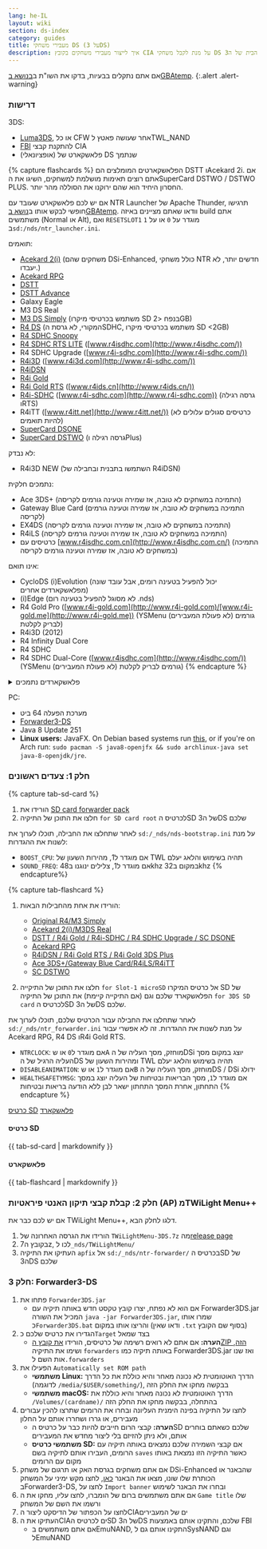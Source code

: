 ```yaml
---
lang: he-IL
layout: wiki
section: ds-index
category: guides
title: מעבירי משחקי DS (על 3DS)
description: איך לייצור מעבירי משחקים בקובץ CIA על מנת לקבל משחקי DS בתפריט הבית של ה3DS
---
```


אם אתם נתקלים בבעיות, בדקו את השו"ת ב[בנושא בGBAtemp](https://gbatemp.net/threads/nds-forwarder-cias-for-your-home-menu.426174/).
{:.alert .alert-warning}

### דרישות

3DS:
- [Luma3DS](https://github.com/lumateam/luma3ds/releases), או כל CFW אחר שעושה פאטץ לTWL_NAND
- [FBI](https://github.com/Steveice10/FBI/releases) להתקנת קבצי CIA
- (אופציונאלי) פלאשקארט של DS שנתמך

{% capture flashcards %}
הפלאשקארטים המומלצים הם DSTT וAcekard 2i. אם אתם רוצים תאימות מושלמת למשחקים, השיגו את הSuperCard DSTWO / DSTWO PLUS. החסרון היחיד הוא שהם ירוקנו את הסוללה מהר יותר.

אם יש לכם פלאשקארט שעובד עם NTR Launcher של Apache Thunder, תרגישו חופשי לבקש אותו ב[נושא בGBAtemp](https://gbatemp.net/threads/nds-forwarder-cias-for-your-home-menu.426174/). וודאו שאתם מציינים באיזה build אתם משתמשים (Normal או Alt), ואם `RESETSLOT1` מוגדר על `0` או על `1` ב`sd:/nds/ntr_launcher.ini`.

תואמים:
- [Acekard 2(i)](http://www.nds-card.com/ProShow.asp?ProID=160) (משחקים שהם DSi-Enhanced, כולל משחקי NTR חדשים יותר, לא יעבדו.)
- [Acekard RPG](http://wiki.gbatemp.net/wiki/Acekard_RPG)
- [DSTT](http://www.nds-card.com/ProShow.asp?ProID=157)
- [DSTT Advance](http://kaze-tado.way-nifty.com/moo/images/2008/11/19/200811202.jpg)
- Galaxy Eagle
- M3 DS Real
- [M3 DS Simply](https://farm2.static.flickr.com/1333/752793411_d91b182eb7.jpg) (משתמש בכרטיסי מיקרו SD בנפח <2GB)
- [R4 DS](http://www.nds-card.com/ProShow.asp?ProID=141) (המקורי, לא גרסת הSDHC, משתמש בכרטיסי מיקרו SD <2GB)
- [R4 SDHC Snoopy](http://www.nds-card.com/ProShow.asp?ProID=567)
- [R4 SDHC RTS LITE](http://www.nds-card.com/ProShow.asp?ProID=450) ([www.r4isdhc.com](http://www.r4isdhc.com/))
- R4 SDHC Upgrade ([www.r4i-sdhc.com](http://www.r4i-sdhc.com/))
- [R4i3D](http://www.3ds-cart.com/en/other-flashcarts/35-r4i3d-revolution-cart-for-3ds-dsi-dsl-ds.html) ([www.r4i3d.com](http://www.r4i-sdhc.com/))
- [R4iDSN](http://3ds-flashcard.com/home/28-r4idsn-3ds.html)
- [R4i Gold](http://www.nds-card.com/ProShow.asp?ProID=330)
- [R4i Gold RTS](http://www.nds-card.com/ProShow.asp?ProID=149) ([www.r4ids.cn](http://www.r4ids.cn/))
- [R4i-SDHC](http://www.nds-card.com/ProShow.asp?ProID=146) ([www.r4i-sdhc.com](http://www.r4i-sdhc.com)) (גרסה רגילה וRTS)
- R4iTT ([www.r4itt.net](http://www.r4itt.net/)) (כרטיסים סגולים עלולים לא להיות תואמים)
- [SuperCard DSONE](http://wiki.gbatemp.net/wiki/SuperCard_DSONEi)
- [SuperCard DSTWO](http://www.nds-card.com/ProShow.asp?ProID=135) (גרסה רגילה וPlus)

לא נבדק:
- R4i3D NEW (השתמשו בתבנית ובחבילה של R4iDSN)

נתמכים חלקית:
- Ace 3DS+ (התמיכה במשחקים לא טובה, אז שמירה וטעינה גורמים לקריסה)
- Gateway Blue Card (התמיכה במשחקים לא טובה, אז שמירה וטעינה גורמים לקריסה)
- EX4DS (התמיכה במשחקים לא טובה, אז שמירה וטעינה גורמים לקריסה)
- R4iLS (התמיכה במשחקים לא טובה, אז שמירה וטעינה גורמים לקריסה)
- כרטיסים עם [www.r4isdhc.com.cn](http://www.r4isdhc.com.cn/) (התמיכה במשחקים לא טובה, אז שמירה וטעינה גורמים לקריסה)

אינו תואם:
- CycloDS (i)Evolution (יכול להפעיל בטעינה רומים, אבל עובד שונה מפלאשקארדים אחרים)
- (i)Edge (לא מסוגל להפעיל בטעינה רום .nds)
- R4 Gold Pro ([www.r4i-gold.com](http://www.r4i-gold.com)/[www.r4i-gold.me](http://www.r4i-gold.me)) (YSMenu (לא פעולת המעבירים) גורמים לבריק לקלטת)
- R4i3D (2012)
- R4 Infinity Dual Core
- R4 SDHC
- R4 SDHC Dual-Core ([www.r4isdhc.com](http://www.r4isdhc.com/)) (YSMenu (לא פעולת המעבירים) גורמים לבריק לקלטת)
{% endcapture %}

<details>
    <summary>פלאשקארדים נתמכים</summary>
    <div class="details-content">
        {{ flashcards | markdownify }}
    </div>
</details>

PC:
- מערכת הפעלה 64 ביט
- [Forwarder3-DS](https://www.dropbox.com/s/b9de5ii6vm3dxfn/Forwarder3DS-v2.9.6.zip?dl=0)
- Java 8 Update 251
- **Linux users:** JavaFX. On Debian based systems run [this](https://gist.githubusercontent.com/puntillol59/7532b6583380baca236dcaf2d8f75b5c/raw/e8b9d193f8b24de941160c7292ec0bb3b997e98e/main.sh), or if you're on Arch run: `sudo pacman -S java8-openjfx && sudo archlinux-java set java-8-openjdk/jre`.

### חלק 1: צעדים ראשונים
{% capture tab-sd-card %}
1. הורידו את [SD card forwarder pack](https://www.dropbox.com/s/k5uaa4jzbtkgm0z/DS%20Game%20Forwarder%20pack%20%283DS%20SD%20Card%29.7z?dl=0)
1. חלצו את התוכן של התיקיה `for SD card root` לכרטיס הSD של ה3DS שלכם

לאחר שתחלצו את החבילה, תוכלו לערוך את `sd:/_nds/nds-bootstrap.ini` על מנת לשנות את ההגדרות:
- `BOOST_CPU`: אם מוגדר ל1, מהירות השעון של TWL תהיה בשימוש והלאג יעלם
- `SOUND_FREQ`: אם מוגדר ל1, צלילים ינוגנו ב48khz במקום ב32khz
{% endcapture%}

{% capture tab-flashcard %}
1. הורידו את אחת מהחבילות הבאות:
   - [Original R4/M3 Simply](https://www.dropbox.com/s/juxzri7h8bttunh/DS%20Game%20Forwarder%20pack%20%28Original%20R4%2C%20M3%20Simply%29.7z?dl=0)
   - [Acekard 2(i)/M3DS Real](https://www.dropbox.com/s/5elogf885sd62hu/DS%20Game%20Forwarder%20pack%20%28M3DS%20Real%29.7z?dl=0)
   - [DSTT / R4i Gold / R4i-SDHC / R4 SDHC Upgrade / SC DSONE](https://www.dropbox.com/s/xxfmvikwmnvsu63/DS%20Game%20Forwarder%20pack%20%28DSTT%2C%20R4i%20Gold%2C%20R4i-SDHC%2C%20SC%20DSONE%29.7z?dl=0)
   - [Acekard RPG](https://drive.google.com/file/d/0B2_1xHkEp2_6OHVuZEJwU1BKbEU/view?usp=sharing)
   - [R4iDSN / R4i Gold RTS / R4i Gold 3DS Plus](https://www.dropbox.com/s/j8nquh073k9y0h7/DS%20Game%20Forwarder%20pack%20%28R4iDSN%2C%20R4i%20Gold%20RTS%29.7z?dl=0)
   - [Ace 3DS+/Gateway Blue Card/R4iLS/R4iTT](https://www.dropbox.com/s/fd7dzhn8burcq02/DS%20Game%20Forwarder%20pack%20%28Ace3DS%2C%20GW%20Blue%20Card%2C%20R4iTT%29.7z?dl=0)
   - [SC DSTWO](https://www.dropbox.com/s/pyyg0vq8b0nmhqd/DS%20Game%20Forwarder%20pack%20%28SC%20DSTWO%29.7z?dl=0)

1. חלצו את התוכן של התיקייה `for Slot-1 microSD` אל כרטיס המיקרו SD של הפלאשקארד שלכם וגם (אם התיקייה קיימת) את התוכן של התיקיה `for 3DS SD card` לכרטיס הSD של ה3DS שלכם.

לאחר שתחלצו את החבילה עבור הכרטיס שלכם, תוכלו לערוך את `sd:/_nds/ntr_forwarder.ini` על מנת לשנות את ההגדרות. זה לא אפשרי עבור Acekard RPG, R4 DS וR4i Gold RTS.
- `NTRCLOCK`: אם מוגדר ל`0` או ש<kbd class="face">A</kbd> מוחזק, מסך העליה של הDSi יוצג במקום מסך העליה הרגיל של הDS ומהירות השעון של TWL תהיה בשימוש והלאג יעלם
- `DISABLEANIMATION`: אם מוגדר ל`1` או ש<kbd class="face">B</kbd> מוחזק, מסך העליה של הDS / DSi ידולג
- `HEALTHSAFETYMSG`: אם מוגדר ל`1`, מסך הבריאות ובטיחות של העליה יוצג במסך התחתון, אחרת המסך התחתון ישאר לבן ללא הודעה בריאות ובטיחות
{% endcapture %}

<div class="tab-container">
    <div class="pb-3">
        <a class="tab-link btn btn-outline-secondary tab-default" href="#tab-sd-card" onclick="openTab(event, event.currentTarget)" data-tab-name="sd-card">כרטיס SD</a>
        <a class="tab-link btn btn-outline-secondary" href="#tab-flashcard" onclick="openTab(event, event.currentTarget)" data-tab-name="flashcard">פלאשקארד</a>
    </div>
    <div id="tab-sd-card">
        <noscript><h4>כרטיס SD</h4></noscript>
        {{ tab-sd-card | markdownify }}
    </div>
    <div id="tab-flashcard">
        <noscript><h4>פלאשקארט</h4></noscript>
        {{ tab-flashcard | markdownify }}
    </div>
</div>

### חלק 2: קבלת קבצי תיקון האנטי פיראטיות (AP) מTWiLight Menu++
אם יש לכם כבר את TWiLight Menu++, דלגו לחלק הבא.
1. הורידו את הגרסה האחרונה של `TWiLightMenu-3DS.7z` מה[release page](https://github.com/DS-Homebrew/TWiLightMenu/releases)
1. בקובץ ה7z, לכו ל`_nds/TWiLightMenu/`
1. העתיקו את התיקיה `apfix` אל `sd:/_nds/ntr-forwarder/` בכרטיס הSD של ה3DS שלכם

### חלק 3: Forwarder3-DS
1. פתחו את `Forwarder3DS.jar`
   - אם הוא לא נפתח, יצרו קובץ טקסט חדש באותה תיקיה עם Forwarder3DS.jar המכיל את השורה `java -jar Forwarder3DS.jar`, שמרו אותו כ`Forwarder3DS.bat` והריצו אותו במקום (ודאו שאין `.txt` בסוף שם הקובץ)
1. הגדירו את כרטיס שלכם כ`Target` בצד שמאל
   - **הערה:** אם אתם לא רואים רשימה של כרטיסים, הורידו [את קובץ הZIP הזה](https://github.com/Olmectron/olmectron.github.io/archive/master.zip), ושימו את התיקיה `forwarders` באותה תיקיה כמו Forwarder3DS.jar ואז שנו אות השם ל`.forwarders`
1. הפעילו את `Automatically set ROM path`
   - **משתמשי Linux:** הדרך האוטומטית לא נכונה מאחר והיא כוללת את כל הדרך (לדוגמה `/media/$USER/something/`), בבקשה מחקו את החלק הזה
   - **משתמשי macOS:** הדרך האוטומטית לא נכונה מאחר והיא כוללת את `/Volumes/(cardname)/` בהתחלה, בבקשה מחקו את החלק הזה
1. לחצו על התיקיה בפינה הימנית העליונה ובחרו את הרומים שתרצו להכין עבורים מעבירים, או גררו ושחררו אותם על החלון
   - **הערה:** קבצי הרום חייבים להיות כבר על כרטיס הSD שלכם כשאתם בוחרים אותם, ולא ניתן להזיזם בלי ליצור מחדש את המעבירים
   - **משתמשי כרטיס SD:** אם קבצי השמירה שלכם נמצאים באותה תיקיה עם הרומים, העבירו אותם לתיקיה בשם `saves` כאשר התיקיה הזו נמצאת באותו מקום עם הרומים
1. אם אתם משחקים בגרסת האק או תרגום של משחק DSi-Enhanced שהבאנר או הכותרת שלו שונו, מצאו את הבאנר [כאן](https://www.dropbox.com/sh/igr47pr0q5bh4p5/AAA9Dy8VOGfBLUA6KdLDSDW-a?dl=0), לחצו מקש ימיני על המשחק בForwarder3-DS, לחצו על `Import banner` ובחרו את הבאנר לשימוש
1. אם אתם משתמשים ברום של הומברו, לחצו עליו, מחקו את ה `Game title` שלו ורשמו את השם של המשחק
1. לחצו על הכפתור של הדיסקט ליצור הCIAים של המעבירים
1. העתיקו את הCIAים לכרטיס הSD של ה3DS שלכם, והתקינו אותם באמצעות FBI
   - אם אתם משתמשים בEmuNAND, התקינו אותם גם לSysNAND וגם לEmuNAND
